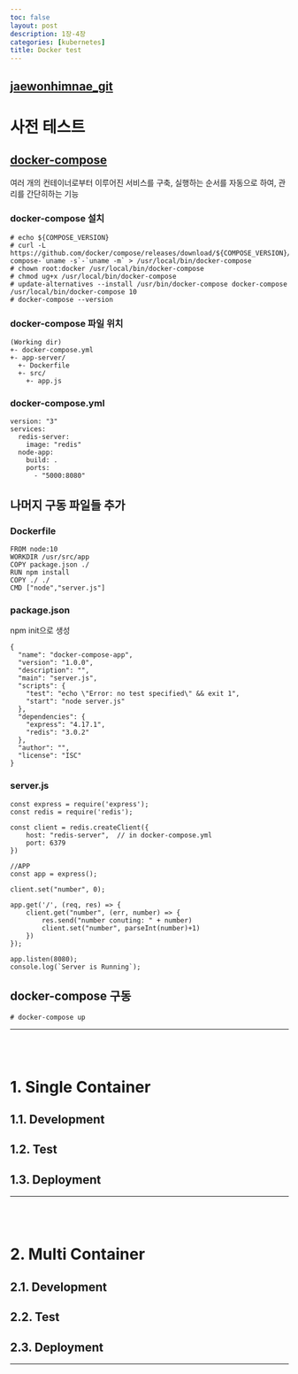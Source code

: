 ```yaml
---
toc: false
layout: post
description: 1장-4장
categories: [kubernetes]
title: Docker test
---
```

[jaewonhimnae_git](https://github.com/jaewonhimnae/docker-codes/)
---

# 사전 테스트

## [docker-compose](https://engineer-mole.tistory.com/221)
여러 개의 컨테이너로부터 이루어진 서비스를 구축, 실행하는 순서를 자동으로 하여, 관리를 간단히하는 기능  

### docker-compose 설치  

```
# echo ${COMPOSE_VERSION} 
# curl -L https://github.com/docker/compose/releases/download/${COMPOSE_VERSION}/docker-compose-`uname -s`-`uname -m` > /usr/local/bin/docker-compose 
# chown root:docker /usr/local/bin/docker-compose 
# chmod ug+x /usr/local/bin/docker-compose 
# update-alternatives --install /usr/bin/docker-compose docker-compose /usr/local/bin/docker-compose 10
# docker-compose --version
```

### docker-compose 파일 위치
```
(Working dir) 
+- docker-compose.yml 
+- app-server/ 
  +- Dockerfile 
  +- src/ 
    +- app.js
```
### docker-compose.yml
```
version: "3"
services:
  redis-server:
    image: "redis"
  node-app:
    build: .
    ports:
      - "5000:8080"
```

## 나머지 구동 파일들 추가

### Dockerfile
```
FROM node:10
WORKDIR /usr/src/app
COPY package.json ./
RUN npm install
COPY ./ ./
CMD ["node","server.js"]
```

### package.json
npm init으로 생성
```
{
  "name": "docker-compose-app",
  "version": "1.0.0",
  "description": "",
  "main": "server.js",
  "scripts": {
    "test": "echo \"Error: no test specified\" && exit 1",
    "start": "node server.js"
  },
  "dependencies": {
    "express": "4.17.1",
    "redis": "3.0.2"
  },
  "author": "",
  "license": "ISC"
}

```

### server.js
```
const express = require('express');
const redis = require('redis');

const client = redis.createClient({
    host: "redis-server",  // in docker-compose.yml
    port: 6379
})

//APP 
const app = express();

client.set("number", 0);

app.get('/', (req, res) => {
    client.get("number", (err, number) => {
        res.send("number conuting: " + number)
        client.set("number", parseInt(number)+1)
    })
});

app.listen(8080);
console.log(`Server is Running`);
```

## docker-compose 구동
```
# docker-compose up
```

---
<br><br>

# 1. Single Container
## 1.1. Development

## 1.2. Test

## 1.3. Deployment




---
<br><br>

# 2. Multi Container
## 2.1. Development

## 2.2. Test

## 2.3. Deployment




---
<br><br>



